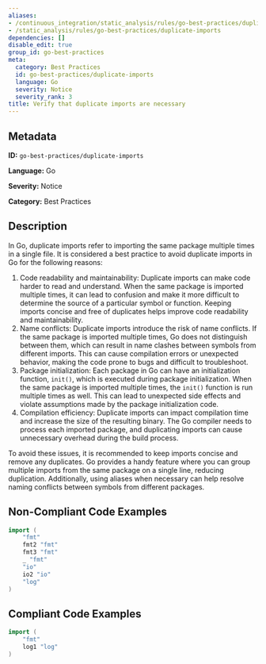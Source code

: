 ```yaml
---
aliases:
- /continuous_integration/static_analysis/rules/go-best-practices/duplicate-imports
- /static_analysis/rules/go-best-practices/duplicate-imports
dependencies: []
disable_edit: true
group_id: go-best-practices
meta:
  category: Best Practices
  id: go-best-practices/duplicate-imports
  language: Go
  severity: Notice
  severity_rank: 3
title: Verify that duplicate imports are necessary
---
```

<!--  SOURCED FROM https://github.com/DataDog/datadog-static-analyzer-rule-docs -->


## Metadata
**ID:** `go-best-practices/duplicate-imports`

**Language:** Go

**Severity:** Notice

**Category:** Best Practices

## Description
In Go, duplicate imports refer to importing the same package multiple times in a single file. It is considered a best practice to avoid duplicate imports in Go for the following reasons:

1.  Code readability and maintainability: Duplicate imports can make code harder to read and understand. When the same package is imported multiple times, it can lead to confusion and make it more difficult to determine the source of a particular symbol or function. Keeping imports concise and free of duplicates helps improve code readability and maintainability.
2.  Name conflicts: Duplicate imports introduce the risk of name conflicts. If the same package is imported multiple times, Go does not distinguish between them, which can result in name clashes between symbols from different imports. This can cause compilation errors or unexpected behavior, making the code prone to bugs and difficult to troubleshoot.
3.  Package initialization: Each package in Go can have an initialization function, `init()`, which is executed during package initialization. When the same package is imported multiple times, the `init()` function is run multiple times as well. This can lead to unexpected side effects and violate assumptions made by the package initialization code.
4.  Compilation efficiency: Duplicate imports can impact compilation time and increase the size of the resulting binary. The Go compiler needs to process each imported package, and duplicating imports can cause unnecessary overhead during the build process.

To avoid these issues, it is recommended to keep imports concise and remove any duplicates. Go provides a handy feature where you can group multiple imports from the same package on a single line, reducing duplication. Additionally, using aliases when necessary can help resolve naming conflicts between symbols from different packages.


## Non-Compliant Code Examples
```go
import (
    "fmt"
    fmt2 "fmt"
    fmt3 "fmt"
    _ "fmt"
    "io"
    io2 "io"
    "log"
)
```

## Compliant Code Examples
```go
import (
    "fmt"
    log1 "log"
)
```
